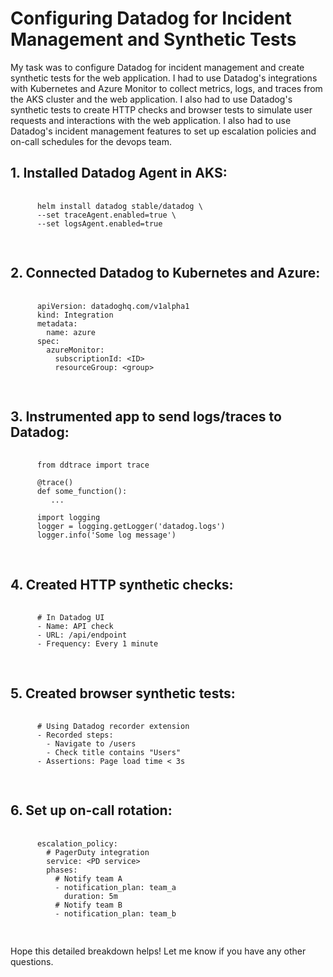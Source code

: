 <!DOCTYPE html>
<html>
<head>
  <title>Datadog Configuration</title>
</head>
<body>
  <h1>Configuring Datadog for Incident Management and Synthetic Tests</h1>
  <p>
    My task was to configure Datadog for incident management and create synthetic tests for the web application. I had to use Datadog's integrations with Kubernetes and Azure Monitor to collect metrics, logs, and traces from the AKS cluster and the web application. I also had to use Datadog's synthetic tests to create HTTP checks and browser tests to simulate user requests and interactions with the web application. I also had to use Datadog's incident management features to set up escalation policies and on-call schedules for the devops team.
  </p>

  <h2>1. Installed Datadog Agent in AKS:</h2>

  <pre>
    <code>
      helm install datadog stable/datadog \
      --set traceAgent.enabled=true \
      --set logsAgent.enabled=true
    </code>
  </pre>

  <h2>2. Connected Datadog to Kubernetes and Azure:</h2>

  <pre>
    <code>
      apiVersion: datadoghq.com/v1alpha1
      kind: Integration 
      metadata:
        name: azure
      spec:
        azureMonitor:
          subscriptionId: &lt;ID&gt;
          resourceGroup: &lt;group&gt;
    </code>
  </pre>

  <h2>3. Instrumented app to send logs/traces to Datadog:</h2>

  <pre>
    <code>
      from ddtrace import trace

      @trace()
      def some_function():
         ...

      import logging
      logger = logging.getLogger('datadog.logs')
      logger.info('Some log message')  
    </code>
  </pre>

  <h2>4. Created HTTP synthetic checks:</h2>

  <pre>
    <code>
      # In Datadog UI
      - Name: API check 
      - URL: /api/endpoint  
      - Frequency: Every 1 minute
    </code>
  </pre>

  <h2>5. Created browser synthetic tests:</h2>

  <pre>
    <code>
      # Using Datadog recorder extension
      - Recorded steps:
        - Navigate to /users
        - Check title contains "Users"  
      - Assertions: Page load time &lt; 3s
    </code>
  </pre>

  <h2>6. Set up on-call rotation:</h2>

  <pre>
    <code>
      escalation_policy:
        # PagerDuty integration
        service: &lt;PD service&gt;
        phases:
          # Notify team A
          - notification_plan: team_a
            duration: 5m
          # Notify team B
          - notification_plan: team_b
    </code>
  </pre>

  <p>
    Hope this detailed breakdown helps! Let me know if you have any other questions.
  </p>
</body>
</html>
